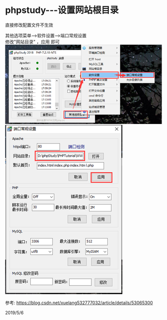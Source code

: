 # phpstudy---设置网站根目录

直接修改配置文件不生效  

其他选项菜单-->软件设置-->端口常规设置  
修改"网站目录" ，应用 即可  
![](images/1.png)  
![](images/2.png)  


参考: https://blog.csdn.net/xuelang532777032/article/details/53065300  


2019/5/6  
